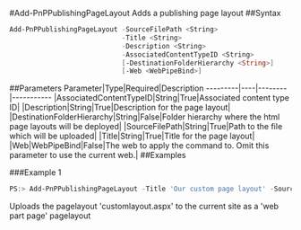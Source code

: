 #Add-PnPPublishingPageLayout
Adds a publishing page layout
##Syntax
```powershell
Add-PnPPublishingPageLayout -SourceFilePath <String>
                            -Title <String>
                            -Description <String>
                            -AssociatedContentTypeID <String>
                            [-DestinationFolderHierarchy <String>]
                            [-Web <WebPipeBind>]
```


##Parameters
Parameter|Type|Required|Description
---------|----|--------|-----------
|AssociatedContentTypeID|String|True|Associated content type ID|
|Description|String|True|Description for the page layout|
|DestinationFolderHierarchy|String|False|Folder hierarchy where the html page layouts will be deployed|
|SourceFilePath|String|True|Path to the file which will be uploaded|
|Title|String|True|Title for the page layout|
|Web|WebPipeBind|False|The web to apply the command to. Omit this parameter to use the current web.|
##Examples

###Example 1
```powershell
PS:> Add-PnPPublishingPageLayout -Title 'Our custom page layout' -SourceFilePath 'customlayout.aspx' -Description 'A custom page layout' -AssociatedContentTypeID 0x01010901
```
Uploads the pagelayout 'customlayout.aspx' to the current site as a 'web part page' pagelayout
